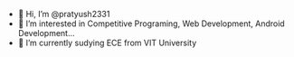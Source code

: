 - 👋 Hi, I’m @pratyush2331
- 👀 I’m interested in Competitive Programing, Web Development, Android Development...
- 🌱 I’m currently sudying ECE from VIT University
<!---- 💞️ I’m looking to collaborate on ...
- 📫 How to reach me ...--->

<!---
pratyush2331/pratyush2331 is a ✨ special ✨ repository because its `README.md` (this file) appears on your GitHub profile.
You can click the Preview link to take a look at your changes.
--->

